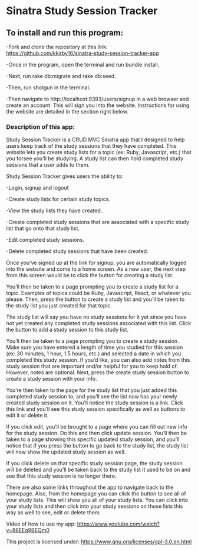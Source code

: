 # Sinatra Study Session Tracker

## To install and run this program:

-Fork and clone the repository at this link: https://github.com/kkirby16/sinatra-study-session-tracker-app 

-Once in the program, open the terminal and run bundle install.

-Next, run rake db:migrate and rake db:seed.

-Then, run shotgun in the terminal. 

-Then navigate to http://localhost:9393/users/signup in a web browser and create an account. This will sign you into the website. Instructions for using the website are detailed in the section right below. 

### Description of this app:

Study Session Tracker is a CRUD MVC Sinatra app that I designed to help users keep track of the study sessions that they have completed. This website lets you create study lists for a topic (ex: Ruby, Javascript, etc.) that you forsee you'll be studying. A study list can then hold completed study sessions that a user adds to them.


Study Session Tracker gives users the ability to: 

-Login, signup and logout

-Create study lists for certain study topics. 

-View the study lists they have created.

-Create completed study sessions that are associated with a specific study list that go onto that study list.

-Edit completed study sessions.

-Delete completed study sessions that have been created.


Once you’ve signed up at the link for signup, you are automatically logged into the website and come to a home screen. As a new user, the next step from this screen would be to click the button for creating a study list. 

You’ll then be taken to a page prompting you to create a study list for a topic. Examples of topics could be Ruby, Javascript, React, or whatever you please. Then, press the button to create a study list and you’ll be taken to the study list you just created for that topic. 

The study list will say you have no study sessions for it yet since you have not yet created any completed study sessions associated with this list. Click the button to add a study session to this study list. 

You’ll then be taken to a page prompting you to create a study session. Make sure you have entered a length of time you studied for this session (ex: 30 minutes, 1 hour, 1.5 hours, etc.) and selected a date in which you completed this study session. If you’d like, you can also add notes from this study session that are important and/or helpful for you to keep hold of. However, notes are optional. Next, press the create study session button to create a study session with your info. 

You’re then taken to the page for the study list that you just added this completed study session to, and you’ll see the list now has your newly created study session on it. You’ll notice the study session is a link. Click this link and you’ll see this study session specifically as well as buttons to edit it or delete it. 

If you click edit, you’ll be brought to a page where you can fill out new info for the study session. Do this and then click update session. You’ll then be taken to a page showing this specific updated study session, and you’ll notice that if you press the button to go back to the study list, the study list will now show the updated study session as well. 

If you click delete on that specific study session page, the study session will be deleted and you’ll be taken back to the study list it used to be on and see that this study session is no longer there. 

There are also some links throughout the app to navigate back to the homepage. Also, from the homepage you can click the button to see all of your study lists. This will show you all of your study lists. You can click into your study lists and then click into your study sessions on those lists this way as well to see, edit or delete them. 

Video of how to use my app: https://www.youtube.com/watch?v=88EEq9BEQm0

This project is licensed under: https://www.gnu.org/licenses/gpl-3.0.en.html
